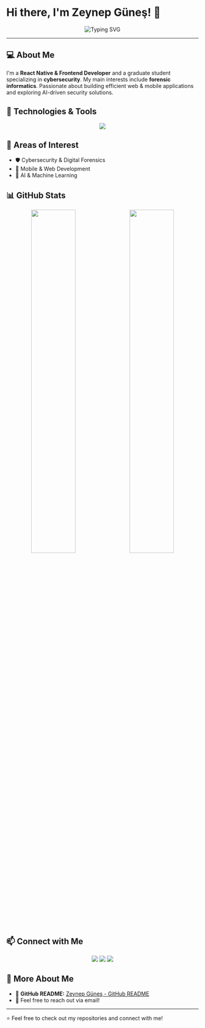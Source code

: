 # Hi there, I'm Zeynep Güneş! 👋

<p align="center">
  <img src="https://readme-typing-svg.herokuapp.com?font=Fira+Code&weight=600&size=22&pause=1000&color=33A8FF&center=true&width=500&lines=React+Native+%26+Frontend+Developer;Cybersecurity+%7C+Forensic+Informatics" alt="Typing SVG" />
</p>

---

## 💻 About Me
I'm a **React Native & Frontend Developer** and a graduate student specializing in **cybersecurity**. My main interests include **forensic informatics**. Passionate about building efficient web & mobile applications and exploring AI-driven security solutions.

## 🚀 Technologies & Tools
<p align="center">
  <img src="https://skillicons.dev/icons?i=react,nextjs,redux,firebase,tailwind,html,css,js" />
</p>

## 🎯 Areas of Interest
- 🛡 Cybersecurity & Digital Forensics
- 📱 Mobile & Web Development
- 🧠 AI & Machine Learning

## 📊 GitHub Stats
<p align="center">
  <img src="https://github-readme-stats.vercel.app/api?username=ZeynpGunes&show_icons=true&count_private=true&theme=tokyonight" width="48%"/>
  <span>&nbsp;&nbsp;</span>
  <img src="https://github-readme-stats.vercel.app/api/top-langs/?username=ZeynpGunes&layout=compact&theme=tokyonight" width="48%"/>
</p>

## 📫 Connect with Me
<p align="center">
  <a href="https://github.com/ZeynpGunes"><img src="https://img.shields.io/badge/GitHub-100000?logo=github&logoColor=white&style=flat" /></a>
  <a href="https://www.linkedin.com/in/zeynep-g%C3%BCne%C5%9F-b93773164/"><img src="https://img.shields.io/badge/LinkedIn-0077B5?logo=linkedin&logoColor=white&style=flat" /></a>
  <a href="mailto:guns.zeynp@gmail.com"><img src="https://img.shields.io/badge/Email-D14836?logo=gmail&logoColor=white&style=flat" /></a>
</p>

## 📄 More About Me
- 📂 **GitHub README:** [Zeynep Güneş - GitHub README](https://github.com/ZeynpGunes/ZeynpGunes)
- 💬 Feel free to reach out via email!

---
⭐ Feel free to check out my repositories and connect with me!


